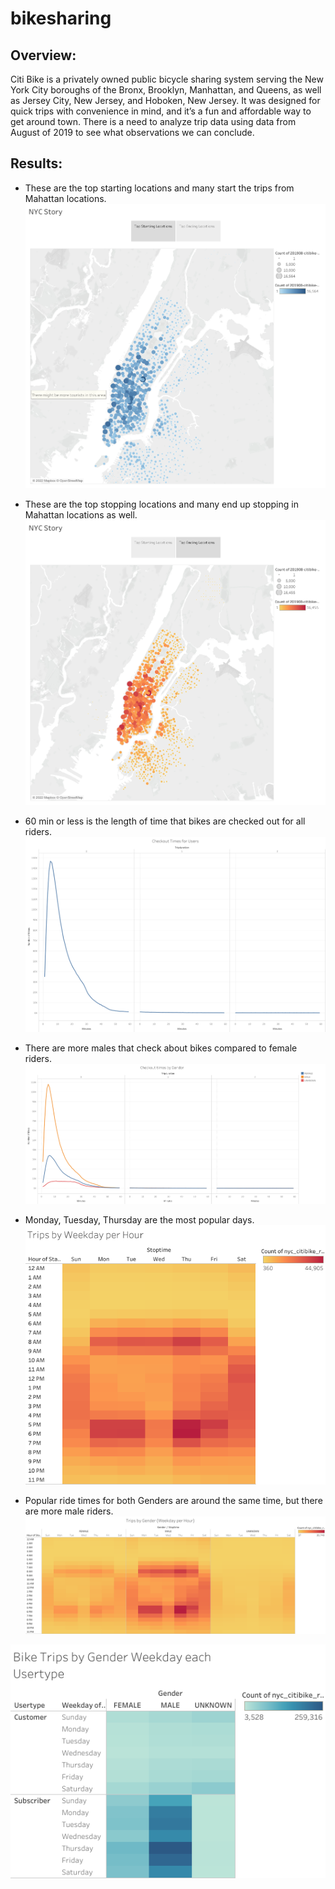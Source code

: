 # bikesharing

## Overview:

Citi Bike is a privately owned public bicycle sharing system serving the New York City boroughs of the Bronx, Brooklyn, Manhattan, and Queens, as well as Jersey City, New Jersey, and Hoboken, New Jersey.  It was designed for quick trips with convenience in mind, and it’s a fun and affordable way to get around town.  There is a need to analyze trip data using data from August of 2019 to see what observations we can conclude.

## Results:

* These are the top starting locations and many start the trips from Mahattan locations.
![This is an image](https://github.com/paveenB/bikesharing/blob/main/Images/Story%201.png)

* These are the top stopping locations and many end up stopping in Mahattan locations as well.
![This is an image](https://github.com/paveenB/bikesharing/blob/main/Images/Story%201%20(1).png)

* 60 min or less is the length of time that bikes are checked out for all riders.
![This is an image](https://github.com/paveenB/bikesharing/blob/main/Images/Bikes%20Checked%20Out%20All.png)

* There are more males that check about bikes compared to female riders.
![This is an image](https://github.com/paveenB/bikesharing/blob/main/Images/Bikes%20Checked%20Out%20Gender.png)

* Monday, Tuesday, Thursday are the most popular days.
![This is an image](https://github.com/paveenB/bikesharing/blob/main/Images/Trips%20by%20Weekday%20each%20hour.png)

* Popular ride times for both Genders are around the same time, but there are more male riders.
![This is an image](https://github.com/paveenB/bikesharing/blob/main/Images/Trips%20by%20Gender%20Weekday%20each%20Hour.png)


![This is an image](https://github.com/paveenB/bikesharing/blob/main/Images/Bike%20Trips%20by%20Gender%20Weekday%20each%20Usertype.png)
